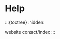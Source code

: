 # Help
:::{toctree}
:hidden:

website
contact/index
:::

<script src="https://giscus.app/client.js"
        data-repo="aariam/templaterepo"
        data-repo-id="R_kgDOJi8gRg"
        data-category="Releases"
        data-category-id="DIC_kwDOJi8gRs4CWomt"
        data-mapping="specific"
        data-term="FAQ"
        data-strict="1"
        data-reactions-enabled="1"
        data-emit-metadata="1"
        data-input-position="top"
        data-theme="https://raw.githubusercontent.com/AAriam/TemplateRepo/main/docs/website/source/_static/css/extensions/custom_example.css"
        data-lang="en"
        data-loading="lazy"
        crossorigin="anonymous"
        async>
</script>
